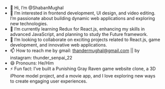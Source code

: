 - 👋 Hi, I’m @ShabanMughal
- 👀 I’m interested in frontend development, UI design, and video editing. I’m passionate about building dynamic web applications and exploring new technologies.
- 🌱 I’m currently learning Redux for React.js, enhancing my skills in advanced JavaScript, and planning to study the Future framework.
- 💞️ I’m looking to collaborate on exciting projects related to React.js, game development, and innovative web applications.
- 📫 How to reach me by gmail: thandermughal@gmail.com || by instagram: thunder_senpai_22
- 😄 Pronouns: He/Him
- ⚡ Fun fact:  I’ve built a Punishing Gray Raven game website clone, a 3D iPhone model project, and a movie app, and I love exploring new ways to create engaging user experiences.

<!---
ShabanMughal/ShabanMughal is a ✨ special ✨ repository because its `README.md` (this file) appears on your GitHub profile.
You can click the Preview link to take a look at your changes.
--->
